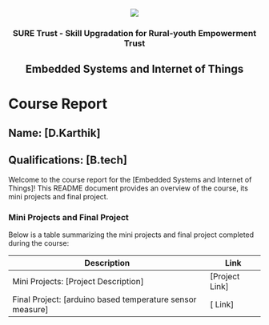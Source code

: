 <!-- PROJECT LOGO -->
<br />

<div align="center">
   <img src='https://user-images.githubusercontent.com/73131499/166115643-d3187f47-d38f-41b2-ae42-5ecbbc60de14.png' />


<h3 align="center">SURE Trust - Skill Upgradation for Rural-youth Empowerment Trust</h3>
  <h2>Embedded Systems and Internet of Things</h2>
</div>

# Course Report

## Name: [D.Karthik]

## Qualifications: [B.tech]
Welcome to the course report for the [Embedded Systems and Internet of Things]! This README document provides an overview of the course, its mini projects and final project.

### Mini Projects and Final Project

Below is a table summarizing the mini projects and final project completed during the course:

| Description                               | Link                                    |
|-------------------------------------------|-----------------------------------------|
| Mini Projects: [Project Description]     | [Project Link]                         |
| Final Project: [arduino based temperature sensor measure]     | [ Link]                         |
